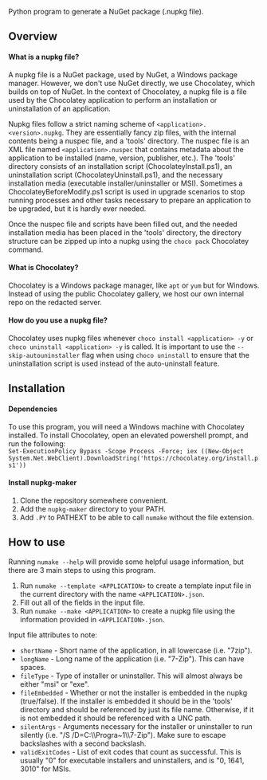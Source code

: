Python program to generate a NuGet package (.nupkg file).

## Overview
#### What is a nupkg file?
A nupkg file is a NuGet package, used by NuGet, a Windows package manager. However, we don't use NuGet directly, we use Chocolatey, which builds on top of NuGet.
In the context of Chocolatey, a nupkg file is a file used by the Chocolatey application to perform an installation or uninstallation of an application.

Nupkg files follow a strict naming scheme of `<application>.<version>.nupkg`.
They are essentially fancy zip files, with the internal contents being a nuspec file, and a 'tools' directory.
The nuspec file is an XML file named `<application>.nuspec` that contains metadata about the application to be installed (name, version, publisher, etc.).
The 'tools' directory consists of an installation script (ChocolateyInstall.ps1), an uninstallation script (ChocolateyUninstall.ps1), and the necessary installation media (executable installer/uninstaller or MSI).
Sometimes a ChocolateyBeforeModify.ps1 script is used in upgrade scenarios to stop running processes and other tasks necessary to prepare an application to be upgraded, but it is hardly ever needed.

Once the nuspec file and scripts have been filled out, and the needed installation media has been placed in the 'tools' directory, the directory structure can be zipped up into a nupkg using the `choco pack` Chocolatey command.
#### What is Chocolatey?
Chocolatey is a Windows package manager, like `apt` or `yum` but for Windows. Instead of using the public Chocolatey gallery, we host our own internal repo on the redacted server.
#### How do you use a nupkg file?
Chocolatey uses nupkg files whenever `choco install <application> -y` or `choco uninstall <application> -y` is called. It is important to use the `--skip-autouninstaller` flag when using `choco uninstall` to ensure that the uninstallation script is used instead of the auto-uninstall feature.

## Installation
#### Dependencies  
To use this program, you will need a Windows machine with Chocolatey installed. To install Chocolatey, open an elevated powershell prompt, and run the following:  
`Set-ExecutionPolicy Bypass -Scope Process -Force; iex ((New-Object System.Net.WebClient).DownloadString('https://chocolatey.org/install.ps1'))`  
#### Install nupkg-maker
1. Clone the repository somewhere convenient.
2. Add the `nupkg-maker` directory to your PATH.
3. Add `.PY` to PATHEXT to be able to call `numake` without the file extension.

## How to use
Running `numake --help` will provide some helpful usage information, but there are 3 main steps to using this program.
1. Run `numake --template <APPLICATION>` to create a template input file in the current directory with the name `<APPLICATION>.json`.
2. Fill out all of the fields in the input file.
3. Run `numake --make <APPLICATION>` to create a nupkg file using the information provided in `<APPLICATION>.json`.

Input file attributes to note:  
- `shortName` - Short name of the application, in all lowercase (i.e. "7zip").
- `longName` - Long name of the application (i.e. "7-Zip"). This can have spaces.
- `fileType` - Type of installer or uninstaller. This will almost always be either "msi" or "exe".
- `fileEmbedded` - Whether or not the installer is embedded in the nupkg (true/false). If the installer is embedded it should be in the 'tools' directory and should be referenced by just its file name. Otherwise, if it is not embedded it should be referenced with a UNC path.
- `silentArgs` - Arguments necessary for the installer or uninstaller to run silently (i.e. "/S /D=C:\\\Progra~1\\\7-Zip"). Make sure to escape backslashes with a second backslash.
- `validExitCodes` - List of exit codes that count as successful. This is usually "0" for executable installers and uninstallers, and is "0, 1641, 3010" for MSIs.
